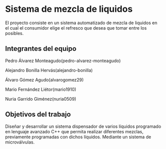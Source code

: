 # Sistema de mezcla de liquidos

El proyecto consiste en un sistema automatizado de mezcla de liquidos en el cual el consumidor elige el refresco que desea que tomar entre los posibles.

## Integrantes del equipo

Pedro Álvarez Monteagudo(pedro-alvarez-monteagudo)

Alejandro Bonilla Hervás(alejandro-bonilla)

Álvaro Gómez Agudo(alvarogomez29)

Mario Fernández Liétor(mario1910)

Nuria Garrido Giménez(nuria0509)


## Objetivos del trabajo

Diseñar y desarrollar un sistema dispensador de  varios líquidos programado en lenguaje avanzado C++  que permita realizar diferentes mezclas, previamente programadas con dichos líquidos. Mediante un sistema de microválvulas.



